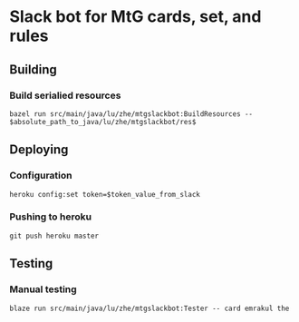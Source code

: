 # Slack bot for MtG cards, set, and rules

## Building

### Build serialied resources

```shell
bazel run src/main/java/lu/zhe/mtgslackbot:BuildResources -- $absolute_path_to_java/lu/zhe/mtgslackbot/res$
```

## Deploying

### Configuration
```shell
heroku config:set token=$token_value_from_slack
```

### Pushing to heroku
```shell
git push heroku master
```

## Testing

### Manual testing
```shell
blaze run src/main/java/lu/zhe/mtgslackbot:Tester -- card emrakul the
```
